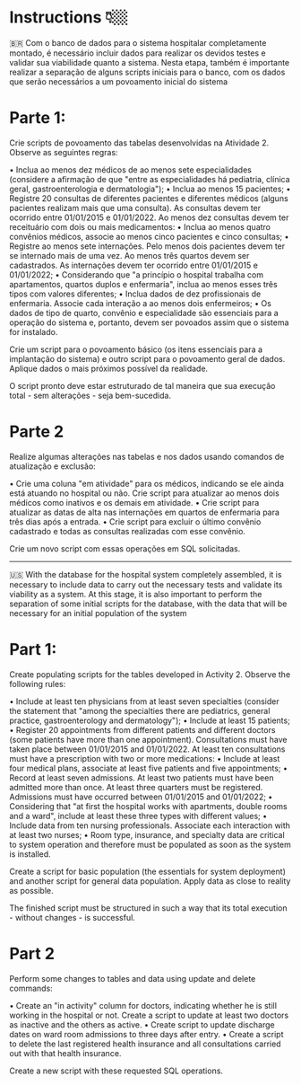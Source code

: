 # Instructions 👇🏼

🇧🇷 Com o banco de dados para o sistema hospitalar completamente montado, é necessário incluir dados para realizar os devidos testes e validar sua viabilidade quanto a sistema. Nesta etapa, também é importante realizar a separação de alguns scripts iniciais para o banco, com os dados que serão necessários a um povoamento inicial do sistema

# Parte 1:
Crie scripts de povoamento das tabelas desenvolvidas na Atividade 2. Observe as seguintes regras:

• Inclua ao menos dez médicos de ao menos sete especialidades (considere a afirmação de que "entre as especialidades há pediatria, clínica geral, gastroenterologia e dermatologia");
• Inclua ao menos 15 pacientes;
• Registre 20 consultas de diferentes pacientes e diferentes médicos (alguns pacientes realizam mais que uma consulta). As consultas devem ter ocorrido entre 01/01/2015 e 01/01/2022. Ao menos dez consultas devem ter receituário com dois ou mais medicamentos:
• Inclua ao menos quatro convênios médicos, associe ao menos cinco pacientes e cinco consultas;
• Registre ao menos sete internações. Pelo menos dois pacientes devem ter se internado mais de uma vez. Ao menos três quartos devem ser cadastrados. As internações devem ter ocorrido entre 01/01/2015 e 01/01/2022;
• Considerando que "a princípio o hospital trabalha com apartamentos, quartos duplos e enfermaria", inclua ao menos esses três tipos com valores diferentes;
• Inclua dados de dez profissionais de enfermaria. Associe cada interação a ao menos dois enfermeiros;
• Os dados de tipo de quarto, convênio e especialidade são essenciais para a operação do sistema e, portanto, devem ser povoados assim que o sistema for instalado.

Crie um script para o povoamento básico (os itens essenciais para a implantação do sistema) e outro script para o povoamento geral de dados. Aplique dados o mais próximos possível da realidade.

O script pronto deve estar estruturado de tal maneira que sua execução total - sem alterações - seja bem-sucedida.

# Parte 2
Realize algumas alterações nas tabelas e nos dados usando comandos de atualização e exclusão:

• Crie uma coluna "em atividade" para os médicos, indicando se ele ainda está atuando no hospital ou não. Crie script para atualizar ao menos dois médicos como inativos e os demais em atividade.
• Crie script para atualizar as datas de alta nas internações em quartos de enfermaria para três dias após a entrada.
• Crie script para excluir o último convênio cadastrado e todas as consultas realizadas com esse convênio.

Crie um novo script com essas operações em SQL solicitadas.

---------------------------------------------------------------------------------------------------------------------------------------------------------

🇺🇸 With the database for the hospital system completely assembled, it is necessary to include data to carry out the necessary tests and validate its viability as a system. At this stage, it is also important to perform the separation of some initial scripts for the database, with the data that will be necessary for an initial population of the system

# Part 1:
Create populating scripts for the tables developed in Activity 2. Observe the following rules:

• Include at least ten physicians from at least seven specialties (consider the statement that "among the specialties there are pediatrics, general practice, gastroenterology and dermatology");
• Include at least 15 patients;
• Register 20 appointments from different patients and different doctors (some patients have more than one appointment). Consultations must have taken place between 01/01/2015 and 01/01/2022. At least ten consultations must have a prescription with two or more medications:
• Include at least four medical plans, associate at least five patients and five appointments;
• Record at least seven admissions. At least two patients must have been admitted more than once. At least three quarters must be registered. Admissions must have occurred between 01/01/2015 and 01/01/2022;
• Considering that "at first the hospital works with apartments, double rooms and a ward", include at least these three types with different values;
• Include data from ten nursing professionals. Associate each interaction with at least two nurses;
• Room type, insurance, and specialty data are critical to system operation and therefore must be populated as soon as the system is installed.

Create a script for basic population (the essentials for system deployment) and another script for general data population. Apply data as close to reality as possible.

The finished script must be structured in such a way that its total execution - without changes - is successful.

# Part 2
Perform some changes to tables and data using update and delete commands:

• Create an "in activity" column for doctors, indicating whether he is still working in the hospital or not. Create a script to update at least two doctors as inactive and the others as active.
• Create script to update discharge dates on ward room admissions to three days after entry.
• Create a script to delete the last registered health insurance and all consultations carried out with that health insurance.

Create a new script with these requested SQL operations.
